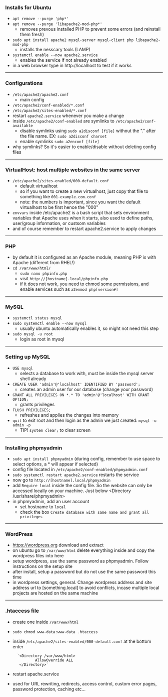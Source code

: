 ### Installs for Ubuntu
- `apt remove --purge 'php*'`
- `apt remove --purge 'libapache2-mod-php*'`
  - removes prevous installed PHP to prevent some errors (and reinstall them fresh)
- `sudo apt install apache2 mysql-server mysql-client php libapache2-mod-php`
  - installs the nesscary tools (LAMP)
- `systemctl enable --now apache2.service`
  - enables the service if not already enabled
- in a web browser type in http://localhost to test if it works
___
### Configurations
- `/etc/apache2/apache2.conf`
  - main config
- `/etc/apache2/conf-enabled/*.conf`
- `/etc/apache2/sites-enabled/*.conf`
- restart `apache2.service` whenever you make a change
- inside `/etc/apache2/conf-enabled` are symlinks to `/etc/apache2/conf-available`
  - disable symlinks using `sudo a2disconf [file]` without the "." after the file name. EX: `sudo a2disconf charset`
  - enable symlinks `sudo a2enconf [file]`
- why symlinks? So it's easier to enable/disable without deleting config files
___
### VirtualHost: host multiple websites in the same server
- `/etc/apache2/sites-enabled/000-default.conf`
  - default virtualhost
  - so if you want to create a new virtualhost, just copy that file to something like `001-example.com.conf`
  - note: the numbers is important, since you want the default virtualhost to be first hence the "000"
- `envvars` inside /etc/apache2 is a bash script that sets environment variables that Apache uses when it starts, also used to define paths, user/group information, or custsom variables
- and of course remember to restart apache2.service to apply changes
___
### PHP
- by default it is configured as an Apache module, meaning PHP is with Apache (different from RHEL!)
- `cd /var/www/html/`
  - `sudo nano phpinfo.php`
  - visit `http://[hostname].local/phpinfo.php`
  - if it does not work, you need to chmod some permissions, and enable services such as `a2enmod php[version#]`
___
### MySQL
- `systemctl status mysql`
- `sudo systemctl enable --now mysql`
  - usually ubuntu automatically enables it, so might not need this step
- `sudo mysql -u root`
  - login as root in mysql
___
### Setting up MySQL
- `USE mysql`
  - selects a database to work with, must be inside the mysql server shell already
- `CREATE USER 'admin'@'localhost' IDENTIFIED BY 'password';`
  - creates an admin user for our database (change your password)
- `GRANT ALL PRIVILEGES ON *.* TO 'admin'@'localhost' WITH GRANT OPTION;`
  - grants privileges
- `FLUSH PRIVILEGES;`
  - refreshes and applies the changes into memory
- `quit` to exit root and then login as the admin we just created: `mysql -u admin -p`
  - TIP! `system clear;` to clear screen
___
### Installing phpmyadmin
- `sudo apt install phpmyadmin` (during config, remember to use space to select options, a * will appear if selected)
- config file located in `/etc/apache2/conf-enabled/phpmyadmin.conf`
- `sudo systemctl restart apache2.service` restarts the service
- now go to `http://[hostname].local/phpmyadmin`
- add `Require local` inside the config file. So the website can only be accessed locally on your machine. Just below <Directory /usr/share/phpmyadmin>
- in phpmyadmin, add an user account
  - set hostname to `local`
  - check the box `Create database with same name and grant all privileges`
___
### WordPress
- https://wordpress.org download and extract
- on ubuntu go to `/var/www/html` delete everything inside and copy the wordpress files into here
- setup wordpress, use the same password as phpmyadmin. Follow instructions on the setup site
- after install, setup a password but do not use the same password this time
- in wordpress settings, general. Change wordpress address and site address url to [something.local] to avoid conflicts, incase multiple local projects are hosted on the same machine
___
### .htaccess file
- create one inside `/var/www/html`
- `sudo chmod www-data:www-data .htaccess`
- inside `/etc/apache2/sites-enabled/000-default.conf` at the bottom enter

        `<Directory /var/www/html>
                AllowOverride ALL
         </Directory>`
  
- restart apache.service
- used for URL rewriting, redirects, access control, custom error pages, password protection, caching etc...




